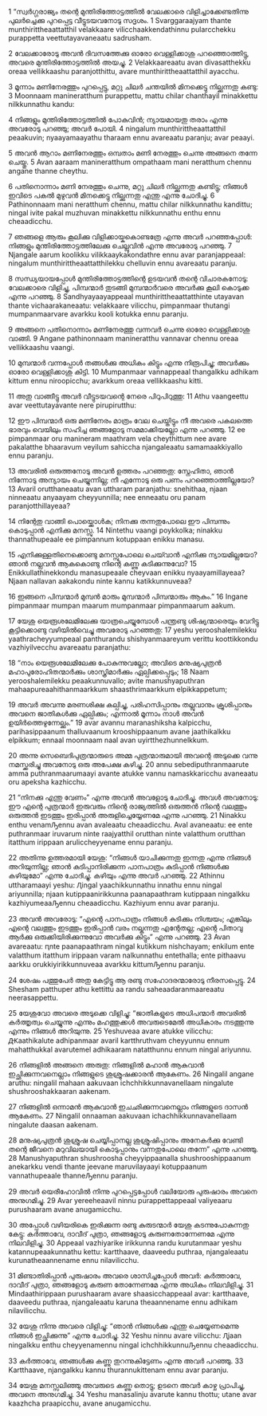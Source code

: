 1 “സ്വർഗ്ഗരാജ്യം തന്റെ മുന്തിരിത്തോട്ടത്തിൽ വേലക്കാരെ വിളിച്ചാക്കേണ്ടതിന്നു പുലർച്ചെക്കു പുറപ്പെട്ട വീട്ടുടയവനോടു സദൃശം. 
1 Svarggaraajyam thante munthirittheaattatthil velakkaare vilicchaakkendathinnu pularcchekku purappetta veettutayavaneaatu sadrusham.

2 വേലക്കാരോടു അവൻ ദിവസത്തേക്കു ഓരോ വെള്ളിക്കാശു പറഞ്ഞൊത്തിട്ടു, അവരെ മുന്തിരിത്തോട്ടത്തിൽ അയച്ചു. 
2 Velakkaareaatu avan divasatthekku oreaa vellikkaashu paranjotthittu, avare munthirittheaattatthil ayacchu.

3 മൂന്നാം മണിനേരത്തും പുറപ്പെട്ടു, മറ്റു ചിലർ ചന്തയിൽ മിനക്കെട്ടു നില്ക്കുന്നതു കണ്ടു: 
3 Moonnaam manineratthum purappettu, mattu chilar chanthayil minakkettu nilkkunnathu kandu:

4 നിങ്ങളും മുന്തിരിത്തോട്ടത്തിൽ പോകുവിൻ; ന്യായമായതു തരാം എന്നു അവരോടു പറഞ്ഞു; അവർ പോയി. 
4 ningalum munthirittheaattatthil peaakuvin; nyaayamaayathu tharaam ennu avareaatu paranju; avar peaayi.

5 അവൻ ആറാം മണിനേരത്തും ഒമ്പതാം മണി നേരത്തും ചെന്നു അങ്ങനെ തന്നേ ചെയ്തു. 
5 Avan aaraam manineratthum ompathaam mani neratthum chennu angane thanne cheythu.

6 പതിനൊന്നാം മണി നേരത്തും ചെന്നു, മറ്റു ചിലർ നില്ക്കുന്നതു കണ്ടിട്ടു; നിങ്ങൾ ഇവിടെ പകൽ മുഴുവൻ മിനക്കെട്ടു നില്ക്കുന്നതു എന്തു എന്നു ചോദിച്ചു. 
6 Pathinonnaam mani neratthum chennu, mattu chilar nilkkunnathu kandittu; ningal ivite pakal muzhuvan minakkettu nilkkunnathu enthu ennu cheaadicchu.

7 ഞങ്ങളെ ആരും കൂലിക്കു വിളിക്കായ്കകൊണ്ടത്രേ എന്നു അവർ പറഞ്ഞപ്പോൾ: നിങ്ങളും മുന്തിരിത്തോട്ടത്തിലേക്കു ചെല്ലുവിൻ എന്നു അവരോടു പറഞ്ഞു. 
7 Njangale aarum koolikku vilikkaaykakondathre ennu avar paranjappeaal: ningalum munthirittheaattatthilekku chelluvin ennu avareaatu paranju.

8 സന്ധ്യയായപ്പോൾ മുന്തിരിത്തോട്ടത്തിന്റെ ഉടയവൻ തന്റെ വിചാരകനോടു: വേലക്കാരെ വിളിച്ചു, പിമ്പന്മാർ തുടങ്ങി മുമ്പന്മാർവരെ അവർക്കു കൂലി കൊടുക്ക എന്നു പറഞ്ഞു. 
8 Sandhyayaayappeaal munthirittheaattatthinte utayavan thante vichaarakaneaatu: velakkaare vilicchu, pimpanmaar thutangi mumpanmaarvare avarkku kooli kotukka ennu paranju.

9 അങ്ങനെ പതിനൊന്നാം മണിനേരത്തു വന്നവർ ചെന്നു ഓരോ വെള്ളിക്കാശു വാങ്ങി. 
9 Angane pathinonnaam manineratthu vannavar chennu oreaa vellikkaashu vaangi.

10 മുമ്പന്മാർ വന്നപ്പോൾ തങ്ങൾക്കു അധികം കിട്ടും എന്നു നിരൂപിച്ചു; അവർക്കും ഓരോ വെള്ളിക്കാശു കിട്ടി. 
10 Mumpanmaar vannappeaal thangalkku adhikam kittum ennu niroopicchu; avarkkum oreaa vellikkaashu kitti.

11 അതു വാങ്ങീട്ടു അവർ വീട്ടുടയവന്റെ നേരെ പിറുപിറുത്തു: 
11 Athu vaangeettu avar veettutayavante nere pirupirutthu:

12 ഈ പിമ്പന്മാർ ഒരു മണിനേരം മാത്രം വേല ചെയ്തിട്ടും നീ അവരെ പകലത്തെ ഭാരവും വെയിലും സഹിച്ച ഞങ്ങളോടു സമമാക്കിയല്ലോ എന്നു പറഞ്ഞു. 
12 ee pimpanmaar oru manineram maathram vela cheythittum nee avare pakalatthe bhaaravum veyilum sahiccha njangaleaatu samamaakkiyallo ennu paranju.

13 അവരിൽ ഒരുത്തനോടു അവൻ ഉത്തരം പറഞ്ഞതു: സ്നേഹിതാ, ഞാൻ നിന്നോടു അന്യായം ചെയ്യുന്നില്ല; നീ എന്നോടു ഒരു പണം പറഞ്ഞൊത്തില്ലയോ?
13 Avaril orutthaneaatu avan uttharam paranjathu: snehithaa, njaan ninneaatu anyaayam cheyyunnilla; nee enneaatu oru panam paranjotthillayeaa?
 
14 നിന്റേതു വാങ്ങി പൊയ്ക്കൊൾക; നിനക്കു തന്നതുപോലെ ഈ പിമ്പന്നും കൊടുപ്പാൻ എനിക്കു മനസ്സു. 
14 Nintethu vaangi poykkolka; ninakku thannathupeaale ee pimpannum kotuppaan enikku manasu.

15 എനിക്കുള്ളതിനെക്കൊണ്ടു മനസ്സുപോലെ ചെയ്‍വാൻ എനിക്കു ന്യായമില്ലയോ? ഞാൻ നല്ലവൻ ആകകൊണ്ടു നിന്റെ കണ്ണു കടിക്കുന്നുവോ?
15 Enikkullathinekkondu manasupeaale cheyvaan enikku nyaayamillayeaa? Njaan nallavan aakakondu ninte kannu katikkunnuveaa?
 
16 ഇങ്ങനെ പിമ്പന്മാർ മുമ്പൻ മാരും മുമ്പന്മാർ പിമ്പന്മാരും ആകും.” 
16 Ingane pimpanmaar mumpan maarum mumpanmaar pimpanmaarum aakum.

17 യേശു യെരൂശലേമിലേക്കു യാത്രചെയ്യുമ്പോൾ പന്ത്രണ്ടു ശിഷ്യന്മാരെയും വേറിട്ടു കൂട്ടിക്കൊണ്ടു വഴിയിൽവെച്ചു അവരോടു പറഞ്ഞതു: 
17 yeshu yerooshalemilekku yaathracheyyumpeaal panthurandu shishyanmaareyum verittu koottikkondu vazhiyilvecchu avareaatu paranjathu:

18 “നാം യെരൂശലേമിലേക്കു പോകുന്നുവല്ലോ; അവിടെ മനുഷ്യപുത്രൻ മഹാപുരോഹിതന്മാർക്കും ശാസ്ത്രിമാർക്കും ഏല്പിക്കപ്പെടും; 
18 Naam yerooshalemilekku peaakunnuvallo; avite manushyaputhran mahaapureaahithanmaarkkum shaasthrimaarkkum elpikkappetum;

19 അവർ അവന്നു മരണശിക്ഷ കല്പിച്ചു, പരിഹസിപ്പാനും തല്ലുവാനും ക്രൂശിപ്പാനും അവനെ ജാതികൾക്കു ഏല്പിക്കും; എന്നാൽ മൂന്നാം നാൾ അവൻ ഉയിർത്തെഴുന്നേല്ക്കും.” 
19 avar avannu maranashiksha kalpicchu, parihasippaanum thalluvaanum krooshippaanum avane jaathikalkku elpikkum; ennaal moonnaam naal avan uyirtthezhunnelkkum.

20 അന്നു സെബെദിപുത്രന്മാരുടെ അമ്മ പുത്രന്മാരുമായി അവന്റെ അടുക്കെ വന്നു നമസ്ക്കരിച്ചു അവനോടു ഒരു അപേക്ഷ കഴിച്ചു. 
20 annu sebediputhranmaarute amma puthranmaarumaayi avante atukke vannu namaskkaricchu avaneaatu oru apeksha kazhicchu.

21 “നിനക്കു എന്തു വേണം” എന്നു അവൻ അവളോടു ചോദിച്ചു. അവൾ അവനോടു: ഈ എന്റെ പുത്രന്മാർ ഇരുവരും നിന്റെ രാജ്യത്തിൽ ഒരുത്തൻ നിന്റെ വലത്തും ഒരുത്തൻ ഇടത്തും ഇരിപ്പാൻ അരുളിച്ചെയ്യേണമേ എന്നു പറഞ്ഞു. 
21 Ninakku enthu venamԠennu avan avaleaatu cheaadicchu. Aval avaneaatu: ee ente puthranmaar iruvarum ninte raajyatthil orutthan ninte valatthum orutthan itatthum irippaan aruliccheyyename ennu paranju.

22 അതിന്നു ഉത്തരമായി യേശു: “നിങ്ങൾ യാചിക്കുന്നതു ഇന്നതു എന്നു നിങ്ങൾ അറിയുന്നില്ല; ഞാൻ കുടിപ്പാനിരിക്കുന്ന പാനപാത്രം കുടിപ്പാൻ നിങ്ങൾക്കു കഴിയുമോ” എന്നു ചോദിച്ചു. കഴിയും എന്നു അവർ പറഞ്ഞു. 
22 Athinnu uttharamaayi yeshu: Ԯingal yaachikkunnathu innathu ennu ningal ariyunnilla; njaan kutippaanirikkunna paanapaathram kutippaan ningalkku kazhiyumeaaԠennu cheaadicchu. Kazhiyum ennu avar paranju.

23 അവൻ അവരോടു: “എന്റെ പാനപാത്രം നിങ്ങൾ കുടിക്കും നിശ്ചയം; എങ്കിലും എന്റെ വലത്തും ഇടത്തും ഇരിപ്പാൻ വരം നല്കുന്നതു എന്റേതല്ല; എന്റെ പിതാവു ആർക്കു ഒരുക്കിയിരിക്കുന്നുവോ അവർക്കു കിട്ടും” എന്നു പറഞ്ഞു. 
23 Avan avareaatu: ԥnte paanapaathram ningal kutikkum nishchayam; enkilum ente valatthum itatthum irippaan varam nalkunnathu entethalla; ente pithaavu aarkku orukkiyirikkunnuveaa avarkku kittumԠennu paranju.

24 ശേഷം പത്തുപേർ അതു കേട്ടിട്ടു ആ രണ്ടു സഹോദരന്മാരോടു നീരസപ്പെട്ടു. 
24 Shesham patthuper athu kettittu aa randu saheaadaranmaareaatu neerasappettu.

25 യേശുവോ അവരെ അടുക്കെ വിളിച്ചു: “ജാതികളുടെ അധിപന്മാർ അവരിൽ കർത്തൃത്വം ചെയ്യുന്നു എന്നും മഹത്തുക്കൾ അവരുടെമേൽ അധികാരം നടത്തുന്നു എന്നും നിങ്ങൾ അറിയുന്നു. 
25 Yeshuveaa avare atukke vilicchu: Ԫaathikalute adhipanmaar avaril kartthruthvam cheyyunnu ennum mahatthukkal avarutemel adhikaaram natatthunnu ennum ningal ariyunnu.

26 നിങ്ങളിൽ അങ്ങനെ അരുതു: നിങ്ങളിൽ മഹാൻ ആകുവാൻ ഇച്ഛിക്കുന്നവനെല്ലാം നിങ്ങളുടെ ശുശ്രൂഷക്കാരൻ ആകേണം. 
26 Ningalil angane aruthu: ningalil mahaan aakuvaan ichchhikkunnavanellaam ningalute shushrooshakkaaran aakenam.

27 നിങ്ങളിൽ ഒന്നാമൻ ആകുവാൻ ഇചഛിക്കുന്നവനെല്ലാം നിങ്ങളുടെ ദാസൻ ആകേണം. 
27 Ningalil onnaaman aakuvaan ichachhikkunnavanellaam ningalute daasan aakenam.

28 മനുഷ്യപുത്രൻ ശുശ്രൂഷ ചെയ്യിപ്പാനല്ല ശുശ്രൂഷിപ്പാനും അനേകർക്കു വേണ്ടി തന്റെ ജീവനെ മറുവിലയായി കൊടുപ്പാനും വന്നതുപോലെ തന്നേ” എന്നു പറഞ്ഞു. 
28 Manushyaputhran shushroosha cheyyippaanalla shushrooshippaanum anekarkku vendi thante jeevane maruvilayaayi kotuppaanum vannathupeaale thanneԠennu paranju.

29 അവർ യെരീഹോവിൽ നിന്നു പുറപ്പെട്ടപ്പോൾ വലിയോരു പുരുഷാരം അവനെ അനുഗമിച്ചു. 
29 Avar yereeheaavil ninnu purappettappeaal valiyeaaru purushaaram avane anugamicchu.

30 അപ്പോൾ വഴിയരികെ ഇരിക്കുന്ന രണ്ടു കുരുടന്മാർ യേശു കടന്നുപോകുന്നതു കേട്ടു: കർത്താവേ, ദാവീദ് പുത്രാ, ഞങ്ങളോടു കുരുണതോന്നേണമേ എന്നു നിലവിളിച്ചു. 
30 Appeaal vazhiyarike irikkunna randu kurutanmaar yeshu katannupeaakunnathu kettu: kartthaave, daaveedu puthraa, njangaleaatu kurunatheaannename ennu nilavilicchu.

31 മിണ്ടാതിരിപ്പാൻ പുരുഷാരം അവരെ ശാസിച്ചപ്പോൾ അവർ: കർത്താവേ, ദാവീദ് പുത്രാ, ഞങ്ങളോടു കരുണ തോന്നേണമേ എന്നു അധികം നിലവിളിച്ചു. 
31 Mindaathirippaan purushaaram avare shaasicchappeaal avar: kartthaave, daaveedu puthraa, njangaleaatu karuna theaannename ennu adhikam nilavilicchu.

32 യേശു നിന്നു അവരെ വിളിച്ചു: “ഞാൻ നിങ്ങൾക്കു എന്തു ചെയ്യേണമെന്നു നിങ്ങൾ ഇച്ഛിക്കുന്നു” എന്നു ചോദിച്ചു. 
32 Yeshu ninnu avare vilicchu: Ԯjaan ningalkku enthu cheyyenamennu ningal ichchhikkunnuԠennu cheaadicchu.

33 കർത്താവേ, ഞങ്ങൾക്കു കണ്ണു തുറന്നുകിട്ടേണം എന്നു അവർ പറഞ്ഞു. 
33 Kartthaave, njangalkku kannu thurannukittenam ennu avar paranju.

34 യേശു മനസ്സലിഞ്ഞു അവരുടെ കണ്ണു തൊട്ടു; ഉടനെ അവർ കാഴ്ച പ്രാപിച്ചു, അവനെ അനുഗമിച്ചു.
34 Yeshu manasalinju avarute kannu thottu; utane avar kaazhcha praapicchu, avane anugamicchu.
       